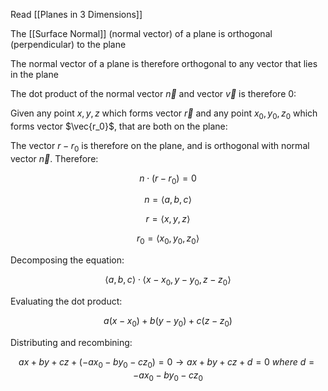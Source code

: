 Read [[Planes in 3 Dimensions]]

The [[Surface Normal]] (normal vector) of a plane is orthogonal (perpendicular) to the plane

The normal vector of a plane is therefore orthogonal to any vector that lies in the plane

The dot product of the normal vector $\vec{n}$ and vector $\vec{v}$ is therefore 0:

Given any point $x, y, z$ which forms vector $\vec{r}$ and any point $x_0, y_0, z_0$ which forms vector $\vec{r_0}$, that are both on the plane:

The vector $r - r_0$ is therefore on the plane, and is orthogonal with normal vector $\vec{n}$. Therefore:

$$
n \cdot (r-r_0) = 0
$$

$$
n = \langle a, b, c \rangle
$$

$$
r = \langle x, y, z \rangle
$$

$$
r_0 = \langle x_0, y_0, z_0 \rangle
$$

Decomposing the equation:

$$
\langle a, b, c \rangle \cdot \langle x - x_0, y - y_0, z - z_0 \rangle
$$

Evaluating the dot product:

$$
a(x - x_0) + b(y - y_0) + c (z - z_0)
$$

Distributing and recombining:

$$
ax + by + cz + (-ax_0 -by_0 - cz_0) = 0 \rightarrow ax + by + cz + d = 0 \ where \ d = -ax_0 -by_0 - cz_0
$$